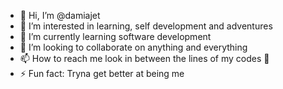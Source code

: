 - 👋 Hi, I’m @damiajet
- 👀 I’m interested in learning, self development and adventures
- 🌱 I’m currently learning software development
- 💞️ I’m looking to collaborate on anything and everything
- 📫 How to reach me look in between the lines of my codes 🙂
- ⚡ Fun fact: Tryna get better at being me

<!---
damiajet/damiajet is a ✨ special ✨ repository because its `README.md` (this file) appears on your GitHub profile.
You can click the Preview link to take a look at your changes.
--->
